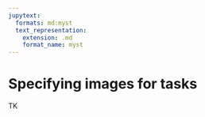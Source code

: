 ```yaml
---
jupytext:
  formats: md:myst
  text_representation:
    extension: .md
    format_name: myst
---
```


# Specifying images for tasks

TK
